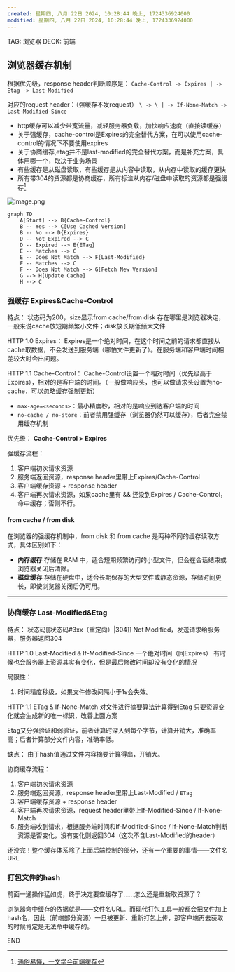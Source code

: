 ```yaml
---
created: 星期四, 八月 22日 2024, 10:28:44 晚上, 1724336924000
modified: 星期四, 八月 22日 2024, 10:28:44 晚上, 1724336924000
---
```


TAG: 浏览器
DECK: 前端
## 浏览器缓存机制

根据优先级，response header判断顺序是：
`Cache-Control -> Expires | -> Etag -> Last-Modified` 

对应的request header：（强缓存不发request）
`\ -> \ | -> If-None-Match -> Last-Modified-Since`

- http缓存可以减少带宽流量，减轻服务器负载，加快响应速度（直接读缓存）
- 关于强缓存，cache-control是Expires的完全替代方案，在可以使用cache-control的情况下不要使用expires
- 关于协商缓存,etag并不是last-modified的完全替代方案，而是补充方案，具体用哪一个，取决于业务场景
- 有些缓存是从磁盘读取，有些缓存是从内容中读取，从内存中读取的缓存更快
- 所有带304的资源都是协商缓存，所有标注从内存/磁盘中读取的资源都是强缓存[^1]

![image.png](https://tazdingo-images.oss-cn-hongkong.aliyuncs.com/tazdingo-images20240810213922.png)



```mermaid
graph TD
    A[Start] --> B{Cache-Control}
    B -- Yes --> C[Use Cached Version]
    B -- No --> D{Expires}
    D -- Not Expired --> C
    D -- Expired --> E{ETag}
    E -- Matches --> C
    E -- Does Not Match --> F{Last-Modified}
    F -- Matches --> C
    F -- Does Not Match --> G[Fetch New Version]
    G --> H[Update Cache]
    H --> C

```



### 强缓存 Expires&Cache-Control
特点：
状态码为200，size显示from cache/from disk
存在哪里是浏览器决定，一般来说cache放短期频繁小文件；disk放长期低频大文件

HTTP 1.0 Expires：
Expires是一个绝对时间，在这个时间之前的请求都直接从cache取数据，不会发送到服务端（哪怕文件更新了）。在服务端和客户端时间相差较大时会出问题。

HTTP 1.1 Cache-Control：
Cache-Control设置一个相对时间（优先级高于Expires），相对的是客户端的时间。（一般做响应头，也可以做请求头设置为no-cache，可以忽略缓存强制更新）
- `max-age=<seconds>`：最小精度秒，相对的是响应到达客户端的时间
- `no-cache / no-store`：前者禁用强缓存（浏览器仍然可以缓存），后者完全禁用缓存机制

优先级：
**Cache-Control > Expires**

强缓存流程：
1. 客户端初次请求资源
2. 服务端返回资源，response header里带上Expires/Cache-Control
3. 客户端缓存资源 + response header
4. 客户端再次请求资源，如果cache里有 && 还没到Expires / Cache-Control，命中缓存；否则不行。

#### from cache / from disk
在浏览器的强缓存机制中，from disk 和 from cache 是两种不同的缓存读取方式，具体区别如下：
- **内存缓存** 存储在 RAM 中，适合短期频繁访问的小型文件，但会在会话结束或浏览器关闭后清除。
- **磁盘缓存** 存储在硬盘中，适合长期保存的大型文件或静态资源，存储时间更长，即使浏览器关闭后仍可用。


---

### 协商缓存 Last-Modified&Etag
特点：
状态码[[状态码#3xx（重定向）|304]] Not Modified，发送请求给服务器，服务器返回304

HTTP 1.0 Last-Modified & If-Modified-Since
一个绝对时间（同Expires）
有时候也会服务器上资源其实有变化，但是最后修改时间却没有变化的情况

局限性：
1. 时间精度秒级，如果文件修改间隔小于1s会失效。

HTTP 1.1 ETag & If-None-Match
对文件进行摘要算法计算得到Etag
只要资源变化就会生成新的唯一标识，改善上面方案

Etag又分强验证和弱验证，前者计算时深入到每个字节，计算开销大，准确率高；后者计算部分文件内容，准确率低。

缺点：
由于hash值通过文件内容摘要计算得出，开销大。

协商缓存流程：
1. 客户端初次请求资源
2. 服务端返回资源，response header里带上Last-Modified / `ETag`
3. 客户端缓存资源 + response header
4. 客户端再次请求资源，request header里带上If-Modified-Since / If-None-Match
5. 服务端收到请求，根据服务端时间和If-Modified-Since / If-None-Match判断资源是否变化，没有变化则返回304（这次不含Last-Modified的header）


还没完！整个缓存体系除了上面后端控制的部分，还有一个重要的事情——文件名URL
### 打包文件的hash
前面一通操作猛如虎，终于决定要查缓存了......怎么还是重新取资源了？

浏览器命中缓存的依据就是——文件名URL。而现代打包工具一般都会把文件加上hash名，因此（前端部分资源）一旦被更新、重新打包上传，那客户端再去获取的时候肯定是无法命中缓存的。



[^1]: [通俗易懂，一文学会前端缓存](https://blog.csdn.net/weixin_42224055/article/details/126605440)

END
<!--ID: 1722926244401-->
